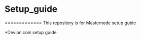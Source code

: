 # Setup_guide
=============
This repository is for Masternode setup guide

*Devian coin setup guide
